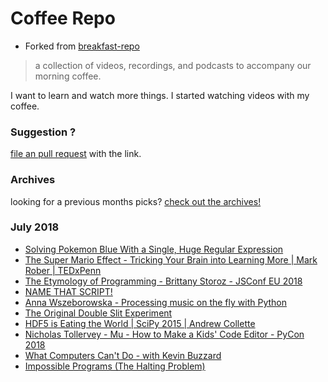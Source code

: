 # Coffee Repo #

* Forked from [breakfast-repo](https://github.com/ashleygwilliams/breakfast-repo)

> a collection of videos, recordings, and podcasts to accompany our morning coffee.

I want to learn and watch more things. I started watching videos with my coffee.

### Suggestion ?

[file an pull request](https://github.com/christopher-burke/coffee-repo/pulls) with the link.

### Archives

looking for a previous months picks? [check out the archives!](https://github.com/christopher-burke/coffee-repo/tree/coffee-repo/archives/)

### July 2018

* [Solving Pokemon Blue With a Single, Huge Regular Expression](https://youtu.be/Q2g9d29UIzk)
* [The Super Mario Effect - Tricking Your Brain into Learning More | Mark Rober | TEDxPenn](https://youtu.be/9vJRopau0g0)
* [The Etymology of Programming - Brittany Storoz - JSConf EU 2018](https://youtu.be/2KTK2qD4-gs)
* [NAME THAT SCRIPT!](https://youtu.be/PVDJL6fT14U)
* [Anna Wszeborowska - Processing music on the fly with Python](https://youtu.be/at2NppqIZok)
* [The Original Double Slit Experiment](https://youtu.be/Iuv6hY6zsd0)
* [HDF5 is Eating the World | SciPy 2015 | Andrew Collette](https://youtu.be/nddj5OA8LJo)
* [Nicholas Tollervey - Mu - How to Make a Kids' Code Editor - PyCon 2018](https://youtu.be/T5IAf5vGGSk)
* [What Computers Can't Do - with Kevin Buzzard](https://youtu.be/jQPb7DRMoZY)
* [Impossible Programs (The Halting Problem)
](https://youtu.be/wGLQiHXHWNk)
